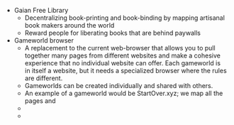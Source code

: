 - Gaian Free Library
	- Decentralizing book-printing and book-binding by mapping artisanal book makers around the world
	- Reward people for liberating books that are behind paywalls
- Gameworld browser
	- A replacement to the current web-browser that allows you to pull together many pages from different websites and make a cohesive experience that no individual website can offer. Each gameworld is in itself a website, but it needs a specialized browser where the rules are different.
	- Gameworlds can be created individually and shared with others.
	- An example of a gameworld would be StartOver.xyz; we map all the pages and
	-
	-